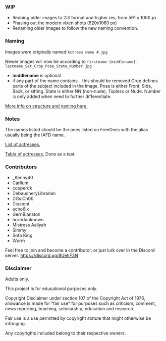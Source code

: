 ### WIP
 * Redoing older images to 2:3 format and higher res, from 591 x 1000 px
 * Phasing out the modern vixen shots (620x1060 px)
 * Renaming older images to follow the new naming convention.

### Naming
Images were originally named `Actress Name #.jpg`

Newer images will now be according to `firstname-[middlename]-lastname_Set_Crop_Pose_State_Number.jpg`
  * **middlename** is optional
  * if any part of the name contains `.` this should be removed
Crop defines parts of the subject included in the image. 
Pose is either Front, Side, Back, or sitting.
State is either NN (non-nude), Topless or Nude.
Number is only added when need to further differentiate.

[More info on structure and naming here.](./SCHEMA.md)

### Notes

The names listed should be the ones listed on FreeOnes with the alias usually being the IAFD name.

[List of actresses.](./LIST.md)

[Table of actresses.](./TABLE.md) Done as a test.

### Contributors
* _Kenny40
* Carlium
* cooperdk
* DebaucheryLibrarian
* DGs.Ch00
* Diustent
* echo6ix
* GernBlanston
* horridunknown
* Mistress Aaliyah
* Simmy
* Sofa King
* Wurm

Feel free to join and become a contributor, or just lurk over in the Discord server.
https://discord.gg/8UehF3N


### Disclaimer

Adults only.

This project is for educational purposes only.

Copyright Disclaimer under section 107 of the Copyright Act of 1976, allowance is made for “fair use” for purposes such as criticism, comment, news reporting, teaching, scholarship, education and research.

Fair use is a use permitted by copyright statute that might otherwise be infringing.

Any copyrights included belong to their respective owners.

